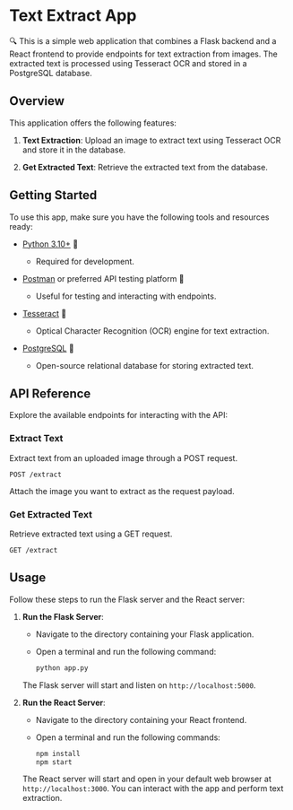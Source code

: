 
# Text Extract App

🔍 This is a simple web application that combines a Flask backend and a React frontend to provide endpoints for text extraction from images. The extracted text is processed using Tesseract OCR and stored in a PostgreSQL database.

## Overview

This application offers the following features:

1. **Text Extraction**: Upload an image to extract text using Tesseract OCR and store it in the database.

2. **Get Extracted Text**: Retrieve the extracted text from the database.

## Getting Started

To use this app, make sure you have the following tools and resources ready:

- [Python 3.10+](https://www.python.org/downloads/) 🐍
  - Required for development.
  
- [Postman](https://www.postman.com/downloads/) or preferred API testing platform 🚀
  - Useful for testing and interacting with endpoints.
  
- [Tesseract](https://github.com/tesseract-ocr/tesseract) 📄
  - Optical Character Recognition (OCR) engine for text extraction.
  
- [PostgreSQL](https://www.postgresql.org/download/) 🐘
  - Open-source relational database for storing extracted text.

## API Reference

Explore the available endpoints for interacting with the API:

### Extract Text

Extract text from an uploaded image through a POST request.

```http
POST /extract
```

Attach the image you want to extract as the request payload.

### Get Extracted Text

Retrieve extracted text using a GET request.

```http
GET /extract
```

## Usage

Follow these steps to run the Flask server and the React server:

1. **Run the Flask Server**:

   - Navigate to the directory containing your Flask application.
   - Open a terminal and run the following command:

     ```bash
     python app.py
     ```

   The Flask server will start and listen on `http://localhost:5000`.

2. **Run the React Server**:

   - Navigate to the directory containing your React frontend.
   - Open a terminal and run the following commands:

     ```bash
     npm install
     npm start
     ```

   The React server will start and open in your default web browser at `http://localhost:3000`. You can interact with the app and perform text extraction.